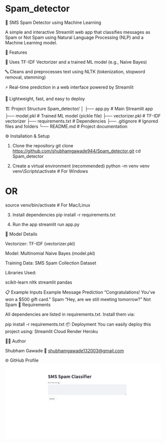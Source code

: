 # Spam_detector
📨 SMS Spam Detector using Machine Learning

A simple and interactive Streamlit web app that classifies messages as Spam or Not Spam using Natural Language Processing (NLP) and a Machine Learning model.

🚀 Features

🧠 Uses TF-IDF Vectorizer and a trained ML model (e.g., Naive Bayes)

🔤 Cleans and preprocesses text using NLTK (tokenization, stopword removal, stemming)

⚡ Real-time prediction in a web interface powered by Streamlit

🧩 Lightweight, fast, and easy to deploy

🏗️ Project Structure
Spam_detector/
│
├── app.py                # Main Streamlit app
├── model.pkl             # Trained ML model (pickle file)
├── vectorizer.pkl        # TF-IDF vectorizer
├── requirements.txt      # Dependencies
├── .gitignore            # Ignored files and folders
└── README.md             # Project documentation

⚙️ Installation & Setup
1. Clone the repository
git clone https://github.com/shubhamgawade944/Spam_detector.git
cd Spam_detector

2. Create a virtual environment (recommended)
python -m venv venv
venv\Scripts\activate     # For Windows
# OR
source venv/bin/activate  # For Mac/Linux

3. Install dependencies
pip install -r requirements.txt

4. Run the app
streamlit run app.py

🧠 Model Details

Vectorizer: TF-IDF (vectorizer.pkl)

Model: Multinomial Naive Bayes (model.pkl)

Training Data: SMS Spam Collection Dataset

Libraries Used:

scikit-learn
nltk
streamlit
pandas

📋 Example Inputs
Example Message	Prediction
“Congratulations! You’ve won a $500 gift card.”	Spam
“Hey, are we still meeting tomorrow?”	Not Spam
🧰 Requirements

All dependencies are listed in requirements.txt.
Install them via:

pip install -r requirements.txt
📦 Deployment
You can easily deploy this project using:
Streamlit Cloud
Render
Heroku

🧑‍💻 Author

Shubham Gawade
📧 shubhamgawade132003@gmail.com

🌐 GitHub Profile
![App Screenshot](Spam_detector.png)
